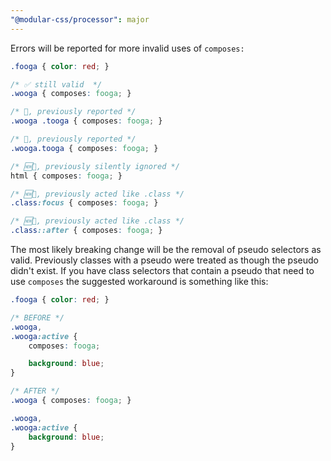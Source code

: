 ```yaml
---
"@modular-css/processor": major
---
```


Errors will be reported for more invalid uses of `composes:`

```css
.fooga { color: red; }

/* ✅ still valid  */
.wooga { composes: fooga; }

/* 🚫, previously reported */
.wooga .tooga { composes: fooga; }

/* 🚫, previously reported */
.wooga.tooga { composes: fooga; }

/* 🆕🚫, previously silently ignored */
html { composes: fooga; }

/* 🆕🚫, previously acted like .class */
.class:focus { composes: fooga; }

/* 🆕🚫, previously acted like .class */
.class::after { composes: fooga; }
```

The most likely breaking change will be the removal of pseudo selectors as valid. Previously classes with a pseudo were treated as though the pseudo didn't exist. If you have class selectors that contain a pseudo that need to use `composes` the suggested workaround is something like this:

```css
.fooga { color: red; }

/* BEFORE */
.wooga,
.wooga:active {
    composes: fooga;

    background: blue;
}

/* AFTER */
.wooga { composes: fooga; }

.wooga,
.wooga:active {
    background: blue;
}
```